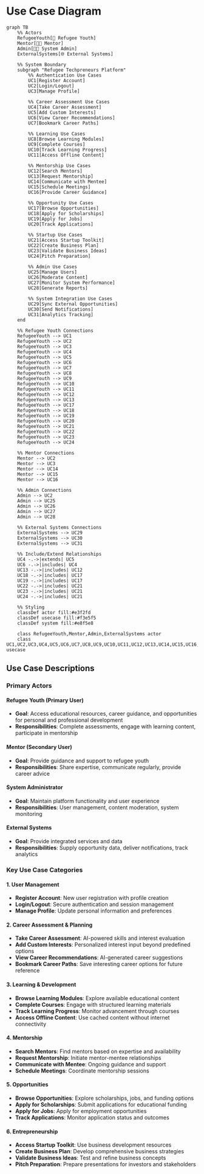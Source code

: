 # Use Case Diagram

```mermaid
graph TB
    %% Actors
    RefugeeYouth[👤 Refugee Youth]
    Mentor[👨‍🏫 Mentor]
    Admin[👨‍💼 System Admin]
    ExternalSystems[🌐 External Systems]
    
    %% System Boundary
    subgraph "Refugee Techpreneurs Platform"
        %% Authentication Use Cases
        UC1[Register Account]
        UC2[Login/Logout]
        UC3[Manage Profile]
        
        %% Career Assessment Use Cases
        UC4[Take Career Assessment]
        UC5[Add Custom Interests]
        UC6[View Career Recommendations]
        UC7[Bookmark Career Paths]
        
        %% Learning Use Cases
        UC8[Browse Learning Modules]
        UC9[Complete Courses]
        UC10[Track Learning Progress]
        UC11[Access Offline Content]
        
        %% Mentorship Use Cases
        UC12[Search Mentors]
        UC13[Request Mentorship]
        UC14[Communicate with Mentee]
        UC15[Schedule Meetings]
        UC16[Provide Career Guidance]
        
        %% Opportunity Use Cases
        UC17[Browse Opportunities]
        UC18[Apply for Scholarships]
        UC19[Apply for Jobs]
        UC20[Track Applications]
        
        %% Startup Use Cases
        UC21[Access Startup Toolkit]
        UC22[Create Business Plan]
        UC23[Validate Business Ideas]
        UC24[Pitch Preparation]
        
        %% Admin Use Cases
        UC25[Manage Users]
        UC26[Moderate Content]
        UC27[Monitor System Performance]
        UC28[Generate Reports]
        
        %% System Integration Use Cases
        UC29[Sync External Opportunities]
        UC30[Send Notifications]
        UC31[Analytics Tracking]
    end
    
    %% Refugee Youth Connections
    RefugeeYouth --> UC1
    RefugeeYouth --> UC2
    RefugeeYouth --> UC3
    RefugeeYouth --> UC4
    RefugeeYouth --> UC5
    RefugeeYouth --> UC6
    RefugeeYouth --> UC7
    RefugeeYouth --> UC8
    RefugeeYouth --> UC9
    RefugeeYouth --> UC10
    RefugeeYouth --> UC11
    RefugeeYouth --> UC12
    RefugeeYouth --> UC13
    RefugeeYouth --> UC17
    RefugeeYouth --> UC18
    RefugeeYouth --> UC19
    RefugeeYouth --> UC20
    RefugeeYouth --> UC21
    RefugeeYouth --> UC22
    RefugeeYouth --> UC23
    RefugeeYouth --> UC24
    
    %% Mentor Connections
    Mentor --> UC2
    Mentor --> UC3
    Mentor --> UC14
    Mentor --> UC15
    Mentor --> UC16
    
    %% Admin Connections
    Admin --> UC2
    Admin --> UC25
    Admin --> UC26
    Admin --> UC27
    Admin --> UC28
    
    %% External Systems Connections
    ExternalSystems --> UC29
    ExternalSystems --> UC30
    ExternalSystems --> UC31
    
    %% Include/Extend Relationships
    UC4 -.->|extends| UC5
    UC6 -.->|includes| UC4
    UC13 -.->|includes| UC12
    UC18 -.->|includes| UC17
    UC19 -.->|includes| UC17
    UC22 -.->|includes| UC21
    UC23 -.->|includes| UC21
    UC24 -.->|includes| UC21
    
    %% Styling
    classDef actor fill:#e3f2fd
    classDef usecase fill:#f3e5f5
    classDef system fill:#e8f5e8
    
    class RefugeeYouth,Mentor,Admin,ExternalSystems actor
    class UC1,UC2,UC3,UC4,UC5,UC6,UC7,UC8,UC9,UC10,UC11,UC12,UC13,UC14,UC15,UC16,UC17,UC18,UC19,UC20,UC21,UC22,UC23,UC24,UC25,UC26,UC27,UC28,UC29,UC30,UC31 usecase
```

## Use Case Descriptions

### Primary Actors

#### Refugee Youth (Primary User)
- **Goal**: Access educational resources, career guidance, and opportunities for personal and professional development
- **Responsibilities**: Complete assessments, engage with learning content, participate in mentorship

#### Mentor (Secondary User)
- **Goal**: Provide guidance and support to refugee youth
- **Responsibilities**: Share expertise, communicate regularly, provide career advice

#### System Administrator
- **Goal**: Maintain platform functionality and user experience
- **Responsibilities**: User management, content moderation, system monitoring

#### External Systems
- **Goal**: Provide integrated services and data
- **Responsibilities**: Supply opportunity data, deliver notifications, track analytics

### Key Use Case Categories

#### 1. User Management
- **Register Account**: New user registration with profile creation
- **Login/Logout**: Secure authentication and session management
- **Manage Profile**: Update personal information and preferences

#### 2. Career Assessment & Planning
- **Take Career Assessment**: AI-powered skills and interest evaluation
- **Add Custom Interests**: Personalized interest input beyond predefined options
- **View Career Recommendations**: AI-generated career suggestions
- **Bookmark Career Paths**: Save interesting career options for future reference

#### 3. Learning & Development
- **Browse Learning Modules**: Explore available educational content
- **Complete Courses**: Engage with structured learning materials
- **Track Learning Progress**: Monitor advancement through courses
- **Access Offline Content**: Use cached content without internet connectivity

#### 4. Mentorship
- **Search Mentors**: Find mentors based on expertise and availability
- **Request Mentorship**: Initiate mentor-mentee relationships
- **Communicate with Mentee**: Ongoing guidance and support
- **Schedule Meetings**: Coordinate mentorship sessions

#### 5. Opportunities
- **Browse Opportunities**: Explore scholarships, jobs, and funding options
- **Apply for Scholarships**: Submit applications for educational funding
- **Apply for Jobs**: Apply for employment opportunities
- **Track Applications**: Monitor application status and outcomes

#### 6. Entrepreneurship
- **Access Startup Toolkit**: Use business development resources
- **Create Business Plan**: Develop comprehensive business strategies
- **Validate Business Ideas**: Test and refine business concepts
- **Pitch Preparation**: Prepare presentations for investors and stakeholders
